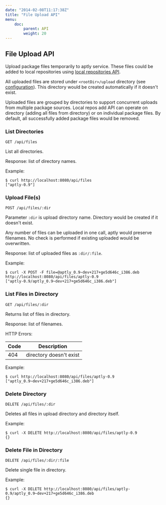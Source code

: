 ```yaml
---
date: "2014-02-08T11:17:38Z"
title: "File Upload API"
menu:
    doc:
        parent: API
        weight: 20
---
```


File Upload API
---------------

Upload package files temporarily to aptly service. These files
could be added to local repositories using [local repositories API](/doc/api/repos).

All uploaded files are stored under `<rootDir>/upload` directory (see [configuration](/doc/configuration)).
This directory would be created automatically if it doesn't exist.

Uploaded files are grouped by directories to support concurrent uploads from multiple
package sources. Local repos add API can operate on directory (adding all files from directory) or
on individual package files. By default, all successfully added package files would be removed.

### List Directories

`GET /api/files`

List all directories.

Response: list of directory names.

Example:

    $ curl http://localhost:8080/api/files
    ["aptly-0.9"]

### Upload File(s)

`POST /api/files/:dir`

Parameter `:dir` is upload directory name. Directory would be created if it doesn't exist.

Any number of files can be uploaded in one call, aptly would preserve filenames. No check is performed
if existing uploaded would be overwritten.

Response: list of uploaded files as `:dir/:file`.

Example:

    $ curl -X POST -F file=@aptly_0.9~dev+217+ge5d646c_i386.deb http://localhost:8080/api/files/aptly-0.9
    ["aptly-0.9/aptly_0.9~dev+217+ge5d646c_i386.deb"]

### List Files in Directory

`GET /api/files/:dir`

Returns list of files in directory.

Response: list of filenames.

HTTP Errors:

 Code     | Description
----------|-------------------------
 404      | directory doesn't exist

Example:

    $ curl http://localhost:8080/api/files/aptly-0.9
    ["aptly_0.9~dev+217+ge5d646c_i386.deb"]


### Delete Directory

`DELETE /api/files/:dir`

Deletes all files in upload directory and directory itself.

Example:

    $ curl -X DELETE http://localhost:8080/api/files/aptly-0.9
    {}

### Delete File in Directory

`DELETE /api/files/:dir/:file`

Delete single file in directory.

Example:

    $ curl -X DELETE http://localhost:8080/api/files/aptly-0.9/aptly_0.9~dev+217+ge5d646c_i386.deb
    {}
